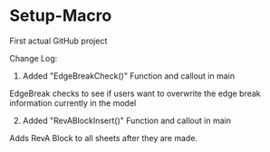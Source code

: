 # Setup-Macro
First actual GitHub project

Change Log:
1. Added "EdgeBreakCheck()" Function and callout in main
  
  EdgeBreak checks to see if users want to overwrite the edge break information currently in the model


2. Added "RevABlockInsert()" Function and callout in main

  Adds RevA Block to all sheets after they are made.
